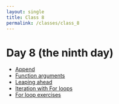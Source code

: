 ```yaml
---
layout: single
title: Class 8
permalink: /classes/class_8
---
```


# Day 8 (the ninth day)

* [Append](../chapters/03/numpy_append)
* [Function arguments](../chapters/03/function_arguments)
* [Leaping ahead](../chapters/03/leaping_ahead)
* [Iteration with For loops](../chapters/03/iteration)
* [For loop exercises](../chapters/exercises/for_loops)

<!---
Assignment - finish up the [For loop
exercises](../chapters/exercises/for_loops).
-->
